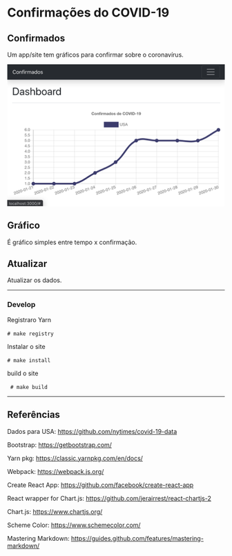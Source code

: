 # Confirmações do COVID-19

## Confirmados

Um app/site tem gráficos para confirmar sobre o coronavírus.

![confirmados](confirmados.png)

## Gráfico

É gráfico simples entre tempo x confirmação.

## Atualizar

Atualizar os dados.

--------------

### Develop

Registraro Yarn

``` # make registry ```

Instalar o site

``` # make install ```

build o site

``` # make build```

--------------


## Referências

Dados para USA: https://github.com/nytimes/covid-19-data

Bootstrap: https://getbootstrap.com/

Yarn pkg: https://classic.yarnpkg.com/en/docs/

Webpack: https://webpack.js.org/

Create React App: https://github.com/facebook/create-react-app

React wrapper for Chart.js: https://github.com/jerairrest/react-chartjs-2

Chart.js: https://www.chartjs.org/

Scheme Color: https://www.schemecolor.com/

Mastering Markdown: https://guides.github.com/features/mastering-markdown/
